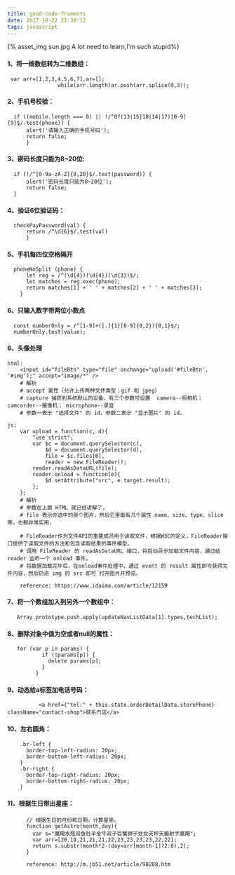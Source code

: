 ```yaml
---
title: good-code-framents
date: 2017-10-22 21:30:12
tags: javascript
---
```

{% asset_img sun.jpg A lot need to learn,I'm such stupid%}
#### 1、将一维数组转为二维数组：

     var arr=[1,2,3,4,5,6,7],ar=[];
                    while(arr.length)ar.push(arr.splice(0,3));

#### 2、手机号校验：

      if ((mobile.length === 0) || !/^0?(13|15|18|14|17)[0-9]{9}$/.test(phone)) {
          alert('请输入正确的手机号码');
          return false;
          }

#### 3、密码长度只能为8~20位:

      if (!/^[0-9a-zA-Z]{8,20}$/.test(password)) {
          alert('密码长度只能为8~20位');
          return false;
      }

#### 4、验证6位验证码：

      checkPayPassword(val) {
          return /^\d{6}$/.test(val)
          }

####  5、手机每四位空格隔开

      phoneNoSplit (phone) {
          let reg = /^(\d{4})(\d{4})(\d{3})$/;
          let matches = reg.exec(phone);
          return matches[1] + ' ' + matches[2] + ' ' + matches[3];
        }

#### 6、只输入数字带两位小数点

      const numberOnly = /^[1-9]+([.]{1}[0-9]{0,2}){0,1}$/;
      numberOnly.test(value);

#### 6、头像处理

    html:
        <input id="fileBtn" type="file" onchange="upload('#fileBtn', '#img');" accept="image/*" />
        # 解析
        # accept 属性（允许上传两种文件类型：gif 和 jpeg）
        # capture 捕获到系统默认的设备，有三个参数可设置  camera--照相机； camcorder--摄像机； microphone--录音
        # 参数一表示 "选择文件" 的 id，参数二表示 "显示图片" 的 id，

    js:
        var upload = function(c, d){
            "use strict";
            var $c = document.querySelector(c),
                $d = document.querySelector(d),
                file = $c.files[0],
                reader = new FileReader();
            reader.readAsDataURL(file);
            reader.onload = function(e){
                $d.setAttribute("src", e.target.result);
            };
        };
        # 解析
        # 参数在上面 HTML 就已经讲解了，
        # file 表示你选中的那个图片，然后它里面有几个属性 name、size、type、slice等，也都非常实用，

        # FileReader作为文件API的重要成员用于读取文件，根据W3C的定义，FileReader接口提供了读取文件的方法和包含读取结果的事件模型。
        # 调用 FileReader 的 readAsDataURL 接口，将启动异步加载文件内容，通过给 reader 监听一个 onload 事件，
        # 将数据加载完毕后，在onload事件处理中，通过 event 的 result 属性即可获得文件内容，然后扔进 img 的 src 即可 打开图片并预览。

        reference: https://www.idaima.com/article/12159

#### 7、将一个数组加入到另外一个数组中：

       Array.prototype.push.apply(updateNavListData[1].types,techList);

#### 8、删除对象中值为空或者null的属性：

       for (var p in params) {
               if (!params[p]) {
                 delete params[p];
               }
             }

#### 9、动态给a标签加电话号码：
              <a href={"tel:" + this.state.orderDetailData.storePhone}  className="contact-shop">联系门店</a>


#### 10、左右圆角：
        .br-left {
          border-top-left-radius: 20px;
          border-bottom-left-radius: 20px;
        }
        .br-right {
          border-top-right-radius: 20px;
          border-bottom-right-radius: 20px;
        }

#### 11、根据生日带出星座：

          // 根据生日的月份和日期，计算星座。
          function getAstro(month,day){
            var s="魔羯水瓶双鱼牡羊金牛双子巨蟹狮子处女天秤天蝎射手魔羯";
            var arr=[20,19,21,21,21,22,23,23,23,23,22,22];
            return s.substr(month*2-(day<arr[month-1]?2:0),2);
          }

          reference: http://m.jb51.net/article/98208.htm
          
          